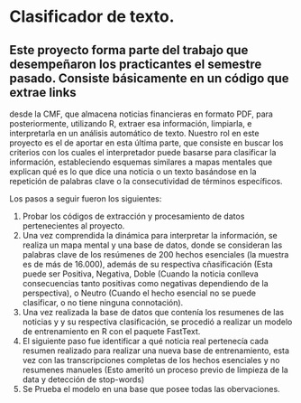 # Clasificador de texto.
## Este proyecto forma parte del trabajo que desempeñaron los practicantes el semestre pasado. Consiste básicamente en un código que extrae links 
desde la CMF, que almacena noticias financieras en formato PDF, para posteriormente, utilizando R, extraer esa información, limpiarla, e interpretarla en 
un análisis automático de texto. Nuestro rol en este proyecto es el de aportar en esta última parte, que consiste en buscar los criterios con los cuales el 
interpretador puede basarse para clasificar la información, estableciendo esquemas similares a mapas mentales que explican qué es lo que dice una noticia 
o un texto basándose en la repetición de palabras clave o la consecutividad de términos específicos.

Los pasos a seguir fueron los siguientes:
1) Probar los códigos de extracción y procesamiento de datos pertenecientes al proyecto.
2) Una vez comprendida la dinámica para interpretar la información, se realiza un mapa mental y una base de datos, donde se consideran las palabras clave de los resúmenes de 200 hechos esenciales (la muestra es de más de 16.000), además de su respectiva cñasificación (Esta puede ser Positiva, Negativa, Doble (Cuando la noticia conlleva consecuencias tanto positivas como negativas dependiendo de la perspectiva), o Neutro (Cuando el hecho esencial no se puede clasificar, o no tiene ninguna connotación).
3) Una vez realizada la base de datos que contenía los resumenes de las noticias y y su respectiva clasificación, se procedió a realizar un modelo de entrenamiento en R con el paquete FastText.
4) El siguiente paso fue identificar a qué noticia real pertenecía cada resumen realizado para realizar una nueva base de entrenamiento, esta vez con las transcripciones completas de los hechos esenciales y no resumenes manueles (Esto ameritó un proceso previo de limpieza de la data y detección de stop-words)
5) Se Prueba el modelo en una base que posee todas las obervaciones.